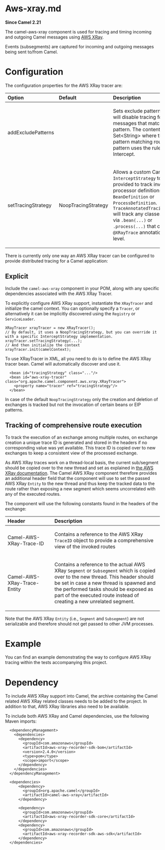 # Aws-xray.md

**Since Camel 2.21**

The camel-aws-xray component is used for tracing and timing incoming and
outgoing Camel messages using [AWS XRay](https://aws.amazon.com/xray/).

Events (subsegments) are captured for incoming and outgoing messages
being sent to/from Camel.

# Configuration

The configuration properties for the AWS XRay tracer are:

<table>
<colgroup>
<col style="width: 10%" />
<col style="width: 10%" />
<col style="width: 79%" />
</colgroup>
<thead>
<tr class="header">
<th style="text-align: left;">Option</th>
<th style="text-align: left;">Default</th>
<th style="text-align: left;">Description</th>
</tr>
</thead>
<tbody>
<tr class="odd">
<td style="text-align: left;"><p>addExcludePatterns</p></td>
<td style="text-align: left;"><p> </p></td>
<td style="text-align: left;"><p>Sets exclude pattern(s) that will
disable tracing for Camel messages that matches the pattern. The content
is a Set&lt;String&gt; where the key is a pattern matching routeId’s.
The pattern uses the rules from Intercept.</p></td>
</tr>
<tr class="even">
<td style="text-align: left;"><p>setTracingStrategy</p></td>
<td style="text-align: left;"><p>NoopTracingStrategy</p></td>
<td style="text-align: left;"><p>Allows a custom Camel
<code>InterceptStrategy</code> to be provided to track invoked processor
definitions like <code>BeanDefinition</code> or
<code>ProcessDefinition</code>.
<code>TraceAnnotatedTracingStrategy</code> will track any classes
invoked via <code>.bean(...)</code> or <code>.process(...)</code> that
contain a <code>@XRayTrace</code> annotation at class level.</p></td>
</tr>
</tbody>
</table>

There is currently only one way an AWS XRay tracer can be configured to
provide distributed tracing for a Camel application:

## Explicit

Include the `camel-aws-xray` component in your POM, along with any
specific dependencies associated with the AWS XRay Tracer.

To explicitly configure AWS XRay support, instantiate the `XRayTracer`
and initialize the camel context. You can optionally specify a `Tracer`,
or alternatively it can be implicitly discovered using the `Registry` or
`ServiceLoader`.

    XRayTracer xrayTracer = new XRayTracer();
    // By default, it uses a NoopTracingStrategy, but you can override it with a specific InterceptStrategy implementation.
    xrayTracer.setTracingStrategy(...);
    // And then initialize the context
    xrayTracer.init(camelContext);

To use XRayTracer in XML, all you need to do is to define the AWS XRay
tracer bean. Camel will automatically discover and use it.

      <bean id="tracingStrategy" class="..."/>
      <bean id="aws-xray-tracer" class="org.apache.camel.component.aws.xray.XRayTracer">
        <property name="tracer" ref="tracingStrategy"/>
      </bean>

In case of the default `NoopTracingStrategy` only the creation and
deletion of exchanges is tracked but not the invocation of certain beans
or EIP patterns.

## Tracking of comprehensive route execution

To track the execution of an exchange among multiple routes, on exchange
creation a unique trace ID is generated and stored in the headers if no
corresponding value was yet available. This trace ID is copied over to
new exchanges to keep a consistent view of the processed exchange.

As AWS XRay traces work on a thread-local basis, the current sub/segment
should be copied over to the new thread and set as explained in [the AWS
XRay
documentation](https://docs.aws.amazon.com/xray/latest/devguide/xray-sdk-java-multithreading.html).
The Camel AWS XRay component therefore provides an additional header
field that the component will use to set the passed AWS XRay `Entity` to
the new thread and thus keep the tracked data to the route rather than
exposing a new segment which seems uncorrelated with any of the executed
routes.

The component will use the following constants found in the headers of
the exchange:

<table>
<colgroup>
<col style="width: 30%" />
<col style="width: 69%" />
</colgroup>
<thead>
<tr class="header">
<th style="text-align: left;">Header</th>
<th style="text-align: left;">Description</th>
</tr>
</thead>
<tbody>
<tr class="odd">
<td style="text-align: left;"><p>Camel-AWS-XRay-Trace-ID</p></td>
<td style="text-align: left;"><p>Contains a reference to the AWS XRay
<code>TraceID</code> object to provide a comprehensive view of the
invoked routes</p></td>
</tr>
<tr class="even">
<td style="text-align: left;"><p>Camel-AWS-XRay-Trace-Entity</p></td>
<td style="text-align: left;"><p>Contains a reference to the actual AWS
XRay <code>Segment</code> or <code>Subsegment</code> which is copied
over to the new thread. This header should be set in case a new thread
is spawned and the performed tasks should be exposed as part of the
executed route instead of creating a new unrelated segment.</p></td>
</tr>
</tbody>
</table>

Note that the AWS XRay `Entity` (i.e., `Segment` and `Subsegment`) are
not serializable and therefore should not get passed to other JVM
processes.

# Example

You can find an example demonstrating the way to configure AWS XRay
tracing within the tests accompanying this project.

# Dependency

To include AWS XRay support into Camel, the archive containing the Camel
related AWS XRay related classes needs to be added to the project. In
addition to that, AWS XRay libraries also need to be available.

To include both AWS XRay and Camel dependencies, use the following Maven
imports:

      <dependencyManagement>
        <dependencies>
          <dependency>
            <groupId>com.amazonaws</groupId>
            <artifactId>aws-xray-recorder-sdk-bom</artifactId>
            <version>2.4.0</version>
            <type>pom</type>
            <scope>import</scope>
          </dependency>
        </dependencies>
      </dependencyManagement>
    
      <dependencies>
          <dependency>
            <groupId>org.apache.camel</groupId>
            <artifactId>camel-aws-xray</artifactId>
          </dependency>
    
          <dependency>
            <groupId>com.amazonaws</groupId>
            <artifactId>aws-xray-recorder-sdk-core</artifactId>
          </dependency>
          <dependency>
            <groupId>com.amazonaws</groupId>
            <artifactId>aws-xray-recorder-sdk-aws-sdk</artifactId>
          </dependency>
      </dependencies>
